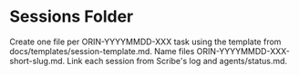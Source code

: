 ﻿# Sessions Folder

Create one file per ORIN-YYYYMMDD-XXX task using the template from docs/templates/session-template.md.
Name files ORIN-YYYYMMDD-XXX-short-slug.md.
Link each session from Scribe's log and agents/status.md.
